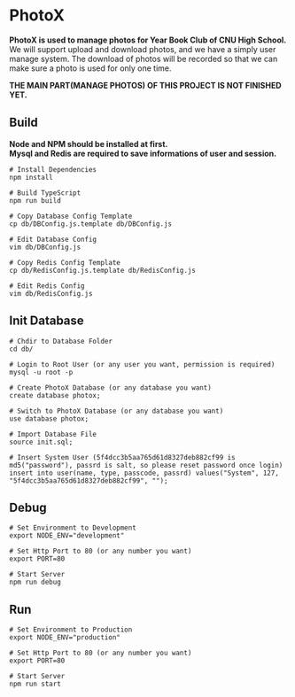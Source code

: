 # PhotoX
**PhotoX is used to manage photos for Year Book Club of CNU High School.**  
We will support upload and download photos, and we have a simply user manage system. The download of photos will be recorded so that we can make sure a photo is used for only one time.  

**THE MAIN PART(MANAGE PHOTOS) OF THIS PROJECT IS NOT FINISHED YET.**  

## Build
**Node and NPM should be installed at first.**  
**Mysql and Redis are required to save informations of user and session.**  
```shell script
# Install Dependencies
npm install

# Build TypeScript
npm run build

# Copy Database Config Template
cp db/DBConfig.js.template db/DBConfig.js

# Edit Database Config
vim db/DBConfig.js

# Copy Redis Config Template
cp db/RedisConfig.js.template db/RedisConfig.js

# Edit Redis Config
vim db/RedisConfig.js
```

## Init Database
```shell script
# Chdir to Database Folder
cd db/

# Login to Root User (or any user you want, permission is required)
mysql -u root -p

# Create PhotoX Database (or any database you want)
create database photox;

# Switch to PhotoX Database (or any database you want)
use database photox;

# Import Database File
source init.sql;

# Insert System User (5f4dcc3b5aa765d61d8327deb882cf99 is md5("password"), passrd is salt, so please reset password once login)
insert into user(name, type, passcode, passrd) values("System", 127, "5f4dcc3b5aa765d61d8327deb882cf99", "");
```

## Debug
```shell script
# Set Environment to Development
export NODE_ENV="development"

# Set Http Port to 80 (or any number you want)
export PORT=80

# Start Server
npm run debug
```

## Run
```shell script
# Set Environment to Production
export NODE_ENV="production"

# Set Http Port to 80 (or any number you want)
export PORT=80

# Start Server
npm run start
```
